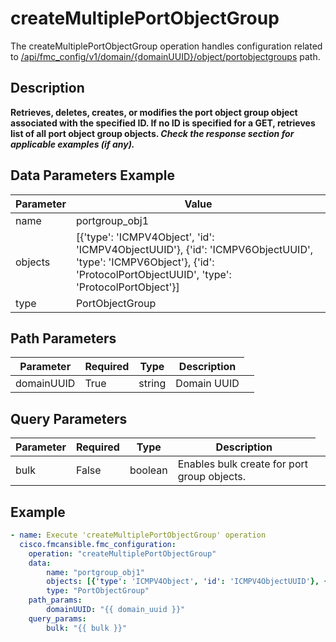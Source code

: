 # createMultiplePortObjectGroup

The createMultiplePortObjectGroup operation handles configuration related to [/api/fmc_config/v1/domain/{domainUUID}/object/portobjectgroups](/paths//api/fmc_config/v1/domain/{domain_uuid}/object/portobjectgroups.md) path.&nbsp;
## Description
**Retrieves, deletes, creates, or modifies the port object group object associated with the specified ID. If no ID is specified for a GET, retrieves list of all port object group objects. _Check the response section for applicable examples (if any)._**

## Data Parameters Example
| Parameter | Value |
| --------- | -------- |
| name | portgroup_obj1 |
| objects | [{'type': 'ICMPV4Object', 'id': 'ICMPV4ObjectUUID'}, {'id': 'ICMPV6ObjectUUID', 'type': 'ICMPV6Object'}, {'id': 'ProtocolPortObjectUUID', 'type': 'ProtocolPortObject'}] |
| type | PortObjectGroup |

## Path Parameters
| Parameter | Required | Type | Description |
| --------- | -------- | ---- | ----------- |
| domainUUID | True | string <td colspan=3> Domain UUID |

## Query Parameters
| Parameter | Required | Type | Description |
| --------- | -------- | ---- | ----------- |
| bulk | False | boolean <td colspan=3> Enables bulk create for port group objects. |

## Example
```yaml
- name: Execute 'createMultiplePortObjectGroup' operation
  cisco.fmcansible.fmc_configuration:
    operation: "createMultiplePortObjectGroup"
    data:
        name: "portgroup_obj1"
        objects: [{'type': 'ICMPV4Object', 'id': 'ICMPV4ObjectUUID'}, {'id': 'ICMPV6ObjectUUID', 'type': 'ICMPV6Object'}, {'id': 'ProtocolPortObjectUUID', 'type': 'ProtocolPortObject'}]
        type: "PortObjectGroup"
    path_params:
        domainUUID: "{{ domain_uuid }}"
    query_params:
        bulk: "{{ bulk }}"

```